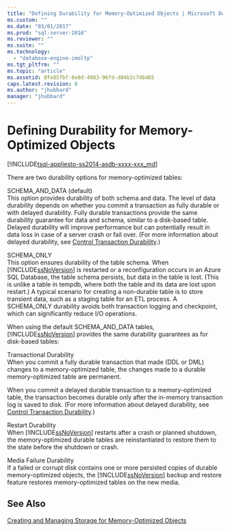 ```yaml
---
title: "Defining Durability for Memory-Optimized Objects | Microsoft Docs"
ms.custom: ""
ms.date: "03/01/2017"
ms.prod: "sql-server-2016"
ms.reviewer: ""
ms.suite: ""
ms.technology: 
  - "database-engine-imoltp"
ms.tgt_pltfrm: ""
ms.topic: "article"
ms.assetid: 0fe85fbf-8e8d-4983-96fd-d04b3c7d6d65
caps.latest.revision: 8
ms.author: "jhubbard"
manager: "jhubbard"
---
```

# Defining Durability for Memory-Optimized Objects
[!INCLUDE[tsql-appliesto-ss2014-asdb-xxxx-xxx_md](../../relational-databases/extended-events/includes/tsql-appliesto-ss2014-asdb-xxxx-xxx-md.md)]

  There are two durability options for memory-optimized tables:  
  
 SCHEMA_AND_DATA (default)  
 This option provides durability of both schema and data. The level of data durability depends on whether you commit a transaction as fully durable or with delayed durability. Fully durable transactions provide the same durability guarantee for data and schema, similar to a disk-based table. Delayed durability will improve performance but can potentially result in data loss in case of a server crash or fail over. (For more information about delayed durability, see [Control Transaction Durability](../../relational-databases/logs/control-transaction-durability.md).)  
  
 SCHEMA_ONLY  
 This option ensures durability of the table schema. When [!INCLUDE[ssNoVersion](../../advanced-analytics/r-services/includes/ssnoversion-md.md)] is restarted or a reconfiguration occurs in an Azure SQL Database, the table schema persists, but data in the table is lost. (This is unlike a table in tempdb, where both the table and its data are lost upon restart.) A typical scenario for creating a non-durable table is to store transient data, such as a staging table for an ETL process. A SCHEMA_ONLY durability avoids both transaction logging and checkpoint, which can significantly reduce I/O operations.  
  
 When using the default SCHEMA_AND_DATA tables, [!INCLUDE[ssNoVersion](../../advanced-analytics/r-services/includes/ssnoversion-md.md)] provides the same durability guarantees as for disk-based tables:  
  
 Transactional Durability  
 When you commit a fully durable transaction that made (DDL or DML) changes to a memory-optimized table, the changes made to a durable memory-optimized table are permanent.  
  
 When you commit a delayed durable transaction to a memory-optimized table, the transaction becomes durable only after the in-memory transaction log is saved to disk. (For more information about delayed durability, see [Control Transaction Durability](../../relational-databases/logs/control-transaction-durability.md).)  
  
 Restart Durability  
 When [!INCLUDE[ssNoVersion](../../advanced-analytics/r-services/includes/ssnoversion-md.md)] restarts after a crash or planned shutdown, the memory-optimized durable tables are reinstantiated to restore them to the state before the shutdown or crash.  
  
 Media Failure Durability  
 If a failed or corrupt disk contains one or more persisted copies of durable memory-optimized objects, the [!INCLUDE[ssNoVersion](../../advanced-analytics/r-services/includes/ssnoversion-md.md)] backup and restore feature restores memory-optimized tables on the new media.  
  
## See Also  
 [Creating and Managing Storage for Memory-Optimized Objects](../../relational-databases/in-memory-oltp/creating-and-managing-storage-for-memory-optimized-objects.md)  
  
  